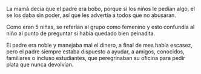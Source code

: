 La mamá decía que el padre era bobo, porque si los niños le pedían algo, el se los daba sin poder, así que les advertía a todos que no abusaran.

Como eran 5 niñas, se referían al grupo como femenino y esto confundía al niño al punto de preguntar si había quedado bien peinadita.

El padre era noble y manejaba mal el dinero, a final de mes había escasez, pero el padre siempre estaba dispuesto a ayudar, a amigos, conocidos, familiares o incluso estudiantes, que peregrinaban su oficina para pedir plata que nunca devolvían.
